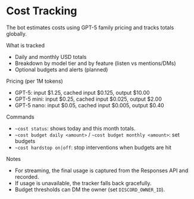 # Cost Tracking

The bot estimates costs using GPT-5 family pricing and tracks totals globally.

What is tracked
- Daily and monthly USD totals
- Breakdown by model tier and by feature (listen vs mentions/DMs)
- Optional budgets and alerts (planned)

Pricing (per 1M tokens)
- GPT-5: input $1.25, cached input $0.125, output $10.00
- GPT-5 mini: input $0.25, cached input $0.025, output $2.00
- GPT-5 nano: input $0.05, cached input $0.005, output $0.40

Commands
- `~cost status`: shows today and this month totals.
- `~cost budget daily <amount>` / `~cost budget monthly <amount>`: set budgets
- `~cost hardstop on|off`: stop interventions when budgets are hit

Notes
- For streaming, the final usage is captured from the Responses API and recorded.
- If usage is unavailable, the tracker falls back gracefully.
- Budget thresholds can DM the owner (set `DISCORD_OWNER_ID`).
